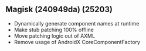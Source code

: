 ## Magisk (240949da) (25203)

- Dynamically generate component names at runtime
- Make stub patching 100% offline
- Move patching logic out of AXML
- Remove usage of AndroidX CoreComponentFactory
